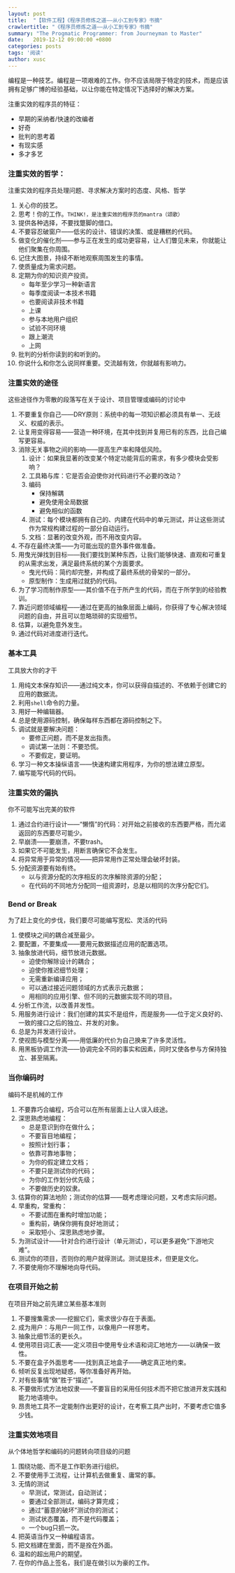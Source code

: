 ```yaml
---
layout: post
title:  "【软件工程】《程序员修炼之道——从小工到专家》书摘"
crawlertitle: "《程序员修炼之道——从小工到专家》书摘"
summary: "The Progmatic Programmer: from Journeyman to Master"
date:   2019-12-12 09:00:00 +0800
categories: posts
tags: '阅读'
author: xusc
---
```


编程是一种技艺。编程是一项艰难的工作。你不应该局限于特定的技术，而是应该拥有足够广博的经验基础，以让你能在特定情况下选择好的解决方案。

注重实效的程序员的特征：
- 早期的采纳者/快速的改编者
- 好奇
- 批判的思考着
- 有现实感
- 多才多艺

### 注重实效的哲学：
注重实效的程序员处理问题、寻求解决方案时的态度、风格、哲学
1. 关心你的技艺。
2. 思考！你的工作。`THINK!，是注重实效的程序员的mantra（颂歌）`
3. 提供各种选择，不要找蹩脚的借口。
4. 不要容忍破窗户——低劣的设计、错误的决策、或是糟糕的代码。
5. 做变化的催化剂——参与正在发生的成功更容易，让人们瞥见未来，你就能让他们聚集在你周围。
6. 记住大图景，持续不断地观察周围发生的事情。
7. 使质量成为需求问题。
8. 定期为你的知识资产投资。
   - 每年至少学习一种新语言
   - 每季度阅读一本技术书籍
   - 也要阅读非技术书籍
   - 上课
   - 参与本地用户组织
   - 试验不同环境
   - 跟上潮流
   - 上网
9. 批判的分析你读到的和听到的。
10. 你说什么和你怎么说同样重要。交流越有效，你就越有影响力。

### 注重实效的途径
这些途径作为零散的段落写在关于设计、项目管理或编码的讨论中
1. 不要重复你自己——DRY原则：系统中的每一项知识都必须具有单一、无歧义、权威的表示。
2. 让复用变得容易——营造一种环境，在其中找到并复用已有的东西，比自己编写更容易。
3. 消除无关事物之间的影响——提高生产率和降低风险。
   1. 设计：如果我显著的改变某个特定功能背后的需求，有多少模块会受影响？
   2. 工具箱与库：它是否会迫使你对代码进行不必要的改动？
   3. 编码
      - 保持解耦
      - 避免使用全局数据
      - 避免相似的函数
   4. 测试：每个模块都拥有自己的、内建在代码中的单元测试，并让这些测试作为常规构建过程的一部分自动运行。
   5. 文档：显著的改变外观，而不用改变内容。
4. 不存在最终决策——为可能出现的意外事件做准备。
5. 用曳光弹找到目标——我们要找到某种东西，让我们能够快速、直观和可重复的从需求出发，满足最终系统的某个方面要求。
   - 曳光代码：简约却完整，并构成了最终系统的骨架的一部分。
   - 原型制作：生成用过就扔的代码。
6. 为了学习而制作原型——其价值不在于所产生的代码，而在于所学到的经验教训。
7. 靠近问题领域编程——通过在更高的抽象层面上编码，你获得了专心解决领域问题的自由，并且可以忽略琐碎的实现细节。
8. 估算，以避免意外发生。
9. 通过代码对进度进行迭代。

### 基本工具
工具放大你的才干
1. 用纯文本保存知识——通过纯文本，你可以获得自描述的、不依赖于创建它的应用的数据流。
2. 利用`shell`命令的力量。
3. 用好一种编辑器。
4. 总是使用源码控制，确保每样东西都在源码控制之下。
5. 调试就是要解决问题：
   - 要修正问题，而不是发出指责。
   - 调试第一法则：不要恐慌。
   - 不要假定，要证明。
6. 学习一种文本操纵语言——快速构建实用程序，为你的想法建立原型。
7. 编写能写代码的代码。

### 注重实效的偏执
你不可能写出完美的软件
1. 通过合约进行设计——“懒惰”的代码：对开始之前接收的东西要严格，而允诺返回的东西要尽可能少。
2. 早崩溃——要崩溃，不要trash。
3. 如果它不可能发生，用断言确保它不会发生。
4. 将异常用于异常的情况——把异常用作正常处理会破坏封装。
5. 分配资源要有始有终。
   - 以与资源分配的次序相反的次序解除资源的分配；
   - 在代码的不同地方分配同一组资源时，总是以相同的次序分配它们。

### Bend or Break
为了赶上变化的步伐，我们要尽可能编写宽松、灵活的代码
1. 使模块之间的耦合减至最少。
2. 要配置，不要集成——要用元数据描述应用的配置选项。
3. 抽象放进代码，细节放进元数据。
   - 迫使你解除设计的耦合；
   - 迫使你推迟细节处理；
   - 无需重新编译应用；
   - 可以通过接近问题领域的方式表示元数据；
   - 用相同的应用引擎、但不同的元数据实现不同的项目。
4. 分析工作流，以改善并发性。
5. 用服务进行设计：我们创建的其实不是组件，而是服务——位于定义良好的、一致的接口之后的独立、并发的对象。
6. 总是为并发进行设计。
7. 使视图与模型分离——用低廉的代价为自己换来了许多灵活性。
8. 用黑板协调工作流——协调完全不同的事实和因素，同时又使各参与方保持独立、甚至隔离。

### 当你编码时
编码不是机械的工作
1. 不要靠巧合编程，巧合可以在所有层面上让人误入歧途。
2. 深思熟虑地编程：
   - 总是意识到你在做什么；
   - 不要盲目地编程；
   - 按照计划行事；
   - 依靠可靠地事物；
   - 为你的假定建立文档；
   - 不要只是测试你的代码；
   - 为你的工作划分优先级；
   - 不要做历史的奴隶。
3. 估算你的算法地阶；测试你的估算——既考虑理论问题，又考虑实际问题。
4. 早重构，常重构：
   - 不要试图在重构时增加功能；
   - 重构前，确保你拥有良好地测试；
   - 采取短小、深思熟虑地步骤。
5. 为测试设计——针对合约进行设计（单元测试），可以更多避免“下游地灾难”。
6. 测试你的项目，否则你的用户就得测试。测试是技术，但更是文化。
7. 不要使用你不理解地向导代码。

### 在项目开始之前
在项目开始之前先建立某些基本准则
1. 不要搜集需求——挖掘它们，需求很少存在于表面。
2. 成为用户：与用户一同工作，以像用户一样思考。
3. 抽象比细节活的更长久。
4. 使用项目词汇表——定义项目中使用专业术语和词汇地地方——以确保一致性。
5. 不要在盒子外面思考——找到真正地盒子——确定真正地约束。
6. 倾听反复出现地疑惑，等你准备好再开始。
7. 对有些事情“做”胜于“描述”。
8. 不要做形式方法地奴隶——不要盲目的采用任何技术而不把它放进开发实践和能力地语境中。
9. 昂贵地工具不一定能制作出更好的设计，在考察工具产出时，不要考虑它值多少钱。

### 注重实效地项目
从个体地哲学和编码的问题转向项目级的问题
1. 围绕功能、而不是工作职务进行组织。
2. 不要使用手工流程，让计算机去做重复、庸常的事。
3. 无情的测试
   - 早测试，常测试，自动测试；
   - 要通过全部测试，编码才算完成；
   - 通过“蓄意的破坏”测试你的测试；
   - 测试状态覆盖，而不是代码覆盖；
   - 一个bug只抓一次。
4. 把英语当作又一种编程语言。
5. 把文档建在里面，而不是拴在外面。
6. 温和的超出用户的期望。
7. 在你的作品上签名，我们是在做引以为豪的工作。

